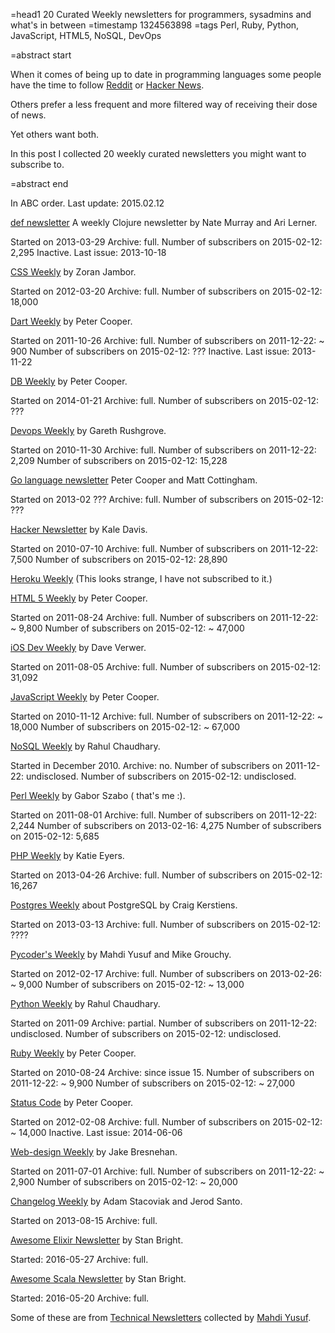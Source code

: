 =head1 20 Curated Weekly newsletters for programmers, sysadmins and what's in between
=timestamp 1324563898
=tags Perl, Ruby, Python, JavaScript, HTML5, NoSQL, DevOps

=abstract start

When it comes of being up to date in programming languages some people
have the time to follow <a href="http://www.reddit.com/r/programming/">Reddit</a>
or <a href="http://news.ycombinator.com/">Hacker News</a>.

Others prefer a less frequent and more filtered way of receiving
their dose of news.

Yet others want both.

In this post I collected 20 weekly curated newsletters you might want to subscribe to.

=abstract end

In ABC order. Last update: 2015.02.12

<a href="http://defnewsletter.com/">def newsletter</a> A weekly Clojure newsletter by  Nate Murray and Ari Lerner.

  Started on 2013-03-29
  Archive: full.
  Number of subscribers on 2015-02-12:  2,295
  Inactive. Last issue: 2013-10-18

<a href="http://css-weekly.com/">CSS Weekly</a> by Zoran Jambor.

  Started on 2012-03-20
  Archive: full.
  Number of subscribers on 2015-02-12:  18,000

<a href="http://dartweekly.com/">Dart Weekly</a> by Peter Cooper.

  Started on 2011-10-26
  Archive: full.
  Number of subscribers on 2011-12-22: ~ 900
  Number of subscribers on 2015-02-12: ???
  Inactive. Last issue: 2013-11-22

<a href="http://dbweekly.com/">DB Weekly</a> by Peter Cooper.

  Started on 2014-01-21
  Archive: full.
  Number of subscribers on 2015-02-12: ???
 

<a href="http://devopsweekly.com/">Devops Weekly</a> by Gareth Rushgrove.

  Started on 2010-11-30
  Archive: full.
  Number of subscribers on 2011-12-22:  2,209 
  Number of subscribers on 2015-02-12: 15,228

<a href="http://golangweekly.com/">Go language newsletter</a>  Peter Cooper and Matt Cottingham.

  Started on 2013-02 ???
  Archive: full.
  Number of subscribers on 2015-02-12: ???


<a href="http://www.hackernewsletter.com/">Hacker Newsletter</a> by Kale Davis.

  Started on 2010-07-10
  Archive: full.
  Number of subscribers on 2011-12-22:  7,500
  Number of subscribers on 2015-02-12: 28,890

<a href="https://madmimi.com/signups/72042/join">Heroku Weekly</a> (This looks strange, I have not subscribed to it.)

<a href="http://html5weekly.com/">HTML 5 Weekly</a> by Peter Cooper.

  Started on 2011-08-24
  Archive: full.
  Number of subscribers on 2011-12-22: ~  9,800
  Number of subscribers on 2015-02-12: ~ 47,000 

<a href="http://iosdevweekly.com/">iOS Dev Weekly</a> by  Dave Verwer.

  Started on 2011-08-05
  Archive: full.
  Number of subscribers on 2015-02-12: 31,092

<a href="http://javascriptweekly.com/">JavaScript Weekly</a> by Peter Cooper.

  Started on 2010-11-12
  Archive: full.
  Number of subscribers on 2011-12-22: ~ 18,000
  Number of subscribers on 2015-02-12: ~ 67,000

<a href="http://www.nosqlweekly.com/">NoSQL Weekly</a> by Rahul Chaudhary.

  Started in December 2010.
  Archive: no.
  Number of subscribers on 2011-12-22: undisclosed.
  Number of subscribers on 2015-02-12: undisclosed.

<a href="http://perlweekly.com/">Perl Weekly</a> by Gabor Szabo ( that's me :).

  Started on 2011-08-01
  Archive: full.
  Number of subscribers on 2011-12-22: 2,244
  Number of subscribers on 2013-02-16: 4,275
  Number of subscribers on 2015-02-12: 5,685

<a href="http://www.phpweekly.com/">PHP Weekly</a> by Katie Eyers.

  Started on 2013-04-26
  Archive: full.
  Number of subscribers on 2015-02-12: 16,267

<a href="http://postgresweekly.com/">Postgres Weekly</a> about PostgreSQL by Craig Kerstiens.

  Started on 2013-03-13
  Archive: full.
  Number of subscribers on 2015-02-12: ????

<a href="http://pycoders.com/">Pycoder's Weekly</a> by Mahdi Yusuf and Mike Grouchy.

  Started on 2012-02-17
  Archive: full.
  Number of subscribers on 2013-02-26: ~  9,000
  Number of subscribers on 2015-02-12: ~ 13,000

<a href="http://www.pythonweekly.com/">Python Weekly</a> by Rahul Chaudhary.

  Started on 2011-09
  Archive: partial.
  Number of subscribers on 2011-12-22: undisclosed.
  Number of subscribers on 2015-02-12: undisclosed.

<a href="http://rubyweekly.com/">Ruby Weekly</a> by Peter Cooper.

  Started on 2010-08-24
  Archive: since issue 15.
  Number of subscribers on 2011-12-22: ~  9,900
  Number of subscribers on 2015-02-12: ~ 27,000

<a href="http://statuscode.org/">Status Code</a> by Peter Cooper.

  Started on 2012-02-08
  Archive: full.
  Number of subscribers on 2015-02-12: ~ 14,000
  Inactive. Last issue: 2014-06-06

<a href="http://web-design-weekly.com/">Web-design Weekly</a> by Jake Bresnehan.

  Started on 2011-07-01
  Archive: full.
  Number of subscribers on 2011-12-22: ~  2,900
  Number of subscribers on 2015-02-12: ~ 20,000

<a href="https://changelog.com/weekly/">Changelog Weekly</a> by Adam Stacoviak and Jerod Santo.

  Started on 2013-08-15
  Archive: full.

<a href="https://elixir.libhunt.com/newsletter">Awesome Elixir Newsletter</a> by Stan Bright.

  Started: 2016-05-27
  Archive: full.

<a href="https://scala.libhunt.com/newsletter">Awesome Scala Newsletter</a> by Stan Bright.

  Started: 2016-05-20
  Archive: full.

Some of these are from
<a href="http://www.mahdiyusuf.com/post/43684111438/collection-of-technical-newsletters">Technical Newsletters</a>
collected by <a href="http://www.mahdiyusuf.com/">Mahdi Yusuf</a>.


